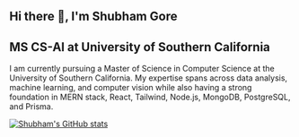 ## Hi there 👋, I'm Shubham Gore
## MS CS-AI at University of Southern California

I am currently pursuing a Master of Science in Computer Science at the University of Southern California. My expertise spans across data analysis, machine learning, and computer vision while also having  a strong foundation in MERN stack, React, Tailwind, Node.js, MongoDB, PostgreSQL, and Prisma.

[![Shubham's GitHub stats](https://github-readme-stats.vercel.app/api?username=shubhamgore2468)](https://github.com/anuraghazra/github-readme-stats)

<!--
**shubhamgore2468/shubhamgore2468** is a ✨ _special_ ✨ repository because its `README.md` (this file) appears on your GitHub profile.

Here are some ideas to get you started:

- 🔭 I’m currently working on ...
- 🌱 I’m currently learning ...
- 👯 I’m looking to collaborate on ...
- 🤔 I’m looking for help with ...
- 💬 Ask me about ...
- 📫 How to reach me: 
- 😄 Pronouns: ...
- ⚡ Fun fact: ...
-->
